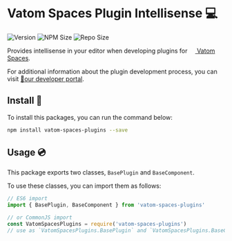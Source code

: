 # Vatom Spaces Plugin Intellisense :computer:

<p>
  <img src="https://img.shields.io/npm/v/vatom-spaces-plugins" alt="Version" />
  <img src="https://badgen.net/packagephobia/install/vatom-spaces-plugins" alt="NPM Size" />
  <img src="https://img.shields.io/github/languages/code-size/VatomInc/vatom-spaces-plugins?color=orange" alt="Repo Size" />
</p>

Provides intellisense in your editor when developing plugins for <a href="https://spaces.vatom.com"><img src="https://spaces.vatom.com/client/favicon.ico" width="14" height="14" /> Vatom Spaces</a>.

For additional information about the plugin development process, you can visit [:page_facing_up:our developer portal](https://developer.vatom.com/spaces/plugins-in-spaces/guide-create-plugin).

## Install :hammer:

To install this packages, you can run the command below:

```bash
npm install vatom-spaces-plugins --save
```

## Usage :cd:

This package exports two classes, `BasePlugin` and `BaseComponent`.

To use these classes, you can import them as follows:
```js
// ES6 import
import { BasePlugin, BaseComponent } from 'vatom-spaces-plugins'

// or CommonJS import
const VatomSpacesPlugins = require('vatom-spaces-plugins')
// use as `VatomSpacesPlugins.BasePlugin` and `VatomSpacesPlugins.BaseComponent`
```
